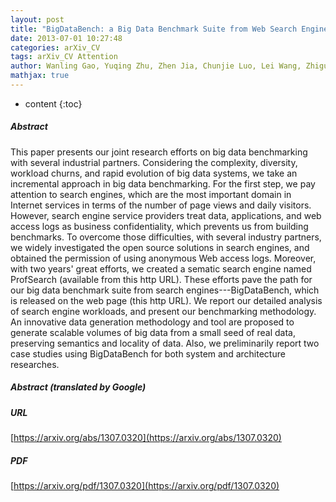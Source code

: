 ```yaml
---
layout: post
title: "BigDataBench: a Big Data Benchmark Suite from Web Search Engines"
date: 2013-07-01 10:27:48
categories: arXiv_CV
tags: arXiv_CV Attention
author: Wanling Gao, Yuqing Zhu, Zhen Jia, Chunjie Luo, Lei Wang, Zhiguo Li, Jianfeng Zhan, Yong Qi, Yongqiang He, Shiming Gong, Xiaona Li, Shujie Zhang, Bizhu Qiu
mathjax: true
---
```


* content
{:toc}

##### Abstract
This paper presents our joint research efforts on big data benchmarking with several industrial partners. Considering the complexity, diversity, workload churns, and rapid evolution of big data systems, we take an incremental approach in big data benchmarking. For the first step, we pay attention to search engines, which are the most important domain in Internet services in terms of the number of page views and daily visitors. However, search engine service providers treat data, applications, and web access logs as business confidentiality, which prevents us from building benchmarks. To overcome those difficulties, with several industry partners, we widely investigated the open source solutions in search engines, and obtained the permission of using anonymous Web access logs. Moreover, with two years' great efforts, we created a sematic search engine named ProfSearch (available from this http URL). These efforts pave the path for our big data benchmark suite from search engines---BigDataBench, which is released on the web page (this http URL). We report our detailed analysis of search engine workloads, and present our benchmarking methodology. An innovative data generation methodology and tool are proposed to generate scalable volumes of big data from a small seed of real data, preserving semantics and locality of data. Also, we preliminarily report two case studies using BigDataBench for both system and architecture researches.

##### Abstract (translated by Google)


##### URL
[https://arxiv.org/abs/1307.0320](https://arxiv.org/abs/1307.0320)

##### PDF
[https://arxiv.org/pdf/1307.0320](https://arxiv.org/pdf/1307.0320)

